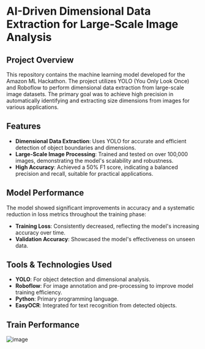 # AI-Driven Dimensional Data Extraction for Large-Scale Image Analysis

## Project Overview
This repository contains the machine learning model developed for the Amazon ML Hackathon. The project utilizes YOLO (You Only Look Once) and Roboflow to perform dimensional data extraction from large-scale image datasets. The primary goal was to achieve high precision in automatically identifying and extracting size dimensions from images for various applications.

## Features
- **Dimensional Data Extraction**: Uses YOLO for accurate and efficient detection of object boundaries and dimensions.
- **Large-Scale Image Processing**: Trained and tested on over 100,000 images, demonstrating the model's scalability and robustness.
- **High Accuracy**: Achieved a 50% F1 score, indicating a balanced precision and recall, suitable for practical applications.

## Model Performance
The model showed significant improvements in accuracy and a systematic reduction in loss metrics throughout the training phase:
- **Training Loss**: Consistently decreased, reflecting the model's increasing accuracy over time.
- **Validation Accuracy**: Showcased the model's effectiveness on unseen data.

## Tools & Technologies Used
- **YOLO**: For object detection and dimensional analysis.
- **Roboflow**: For image annotation and pre-processing to improve model training efficiency.
- **Python**: Primary programming language.
- **EasyOCR**: Integrated for text recognition from detected objects.

## Train Performance
![image](https://github.com/user-attachments/assets/777619e4-9243-49fd-8015-006bd225e453)
